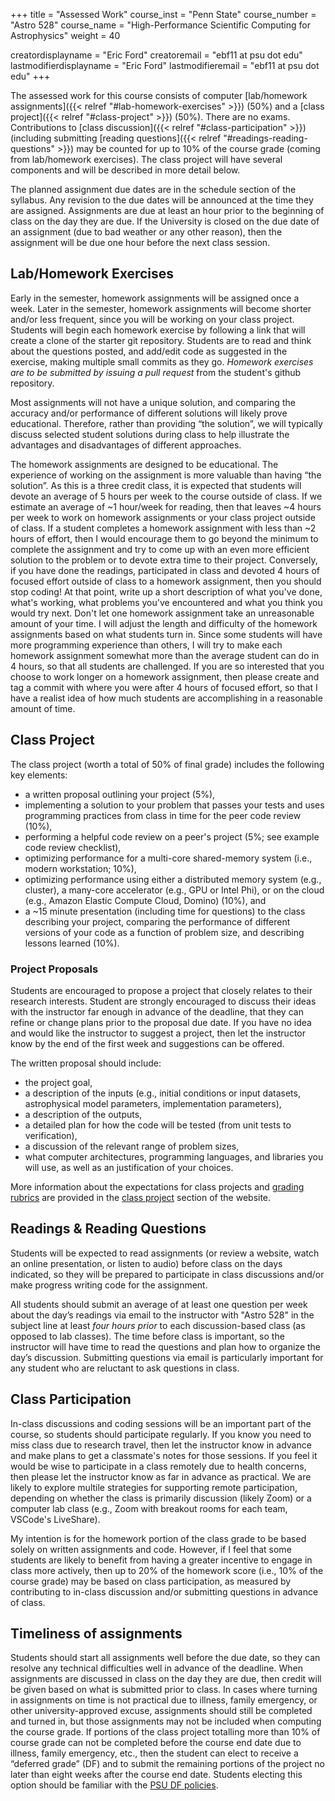 +++
title = "Assessed Work"
course_inst = "Penn State"
course_number = "Astro 528"
course_name = "High-Performance Scientific Computing for Astrophysics"
weight = 40

creatordisplayname = "Eric Ford"
creatoremail = "ebf11 at psu dot edu"
lastmodifierdisplayname = "Eric Ford"
lastmodifieremail = "ebf11 at psu dot edu"
+++

The assessed work for this course consists of computer [lab/homework assignments]({{< relref "#lab-homework-exercises" >}}) (50%) and a [class project]({{< relref "#class-project" >}}) (50%).  There are no exams.  Contributions to [class discussion]({{< relref "#class-participation" >}}) (including submitting [reading questions]({{< relref "#readings-reading-questions" >}}) may be counted for up to 10% of the course grade (coming from lab/homework exercises). The class project will have several components and will be described in more detail below.

The planned assignment due dates are in the schedule section of the syllabus.  Any revision to the due dates will be announced at the time they are assigned.  Assignments are due at least an hour prior to the beginning of class on the day they are due.  If the University is closed on the due date of an assignment (due to bad weather or any other reason), then the assignment will be due one hour before the next class session.


## Lab/Homework Exercises
Early in the semester, homework assignments will be assigned once a week.  Later in the semester, homework assignments will become shorter and/or less frequent, since you will be working on your class project.  Students will begin each homework exercise by following a link that will create a clone of the starter git repository.  Students are to read and think about the questions posted, and add/edit code as suggested in the exercise, making multiple small commits as they go.   _Homework exercises are to be submitted by issuing a pull request_ from the student's github repository.

Most assignments will not have a unique solution, and comparing the accuracy and/or performance of different solutions will likely prove educational.  Therefore, rather than providing “the solution”, we will typically discuss selected student solutions during class to help illustrate the advantages and disadvantages of different approaches.

The homework assignments are designed to be educational.  The experience of working on the assignment is more valuable than having “the solution”.  As this is a three credit class, it is expected that students will devote an average of 5 hours per week to the course outside of class.  If we estimate an average of ~1 hour/week for reading, then that leaves ~4 hours per week to work on homework assignments or your class project outside of class.  If a student completes a homework assignment with less than ~2 hours of effort, then I would encourage them to go beyond the minimum to complete the assignment and try to come up with an even more efficient solution to the problem or to devote extra time to their project.  Conversely, if you have done the readings, participated in class and devoted 4 hours of focused effort outside of class to a homework assignment, then you should stop coding!  At that point, write up a short description of what you've done, what's working, what problems you've encountered and what you think you would try next.  Don't let one homework assignment take an unreasonable amount of your time.  I will adjust the length and difficulty of the homework assignments based on what students turn in.  Since some students will have more programming experience than others, I will try to make each homework assignment somewhat more than the average student can do in 4 hours, so that all students are challenged.  If you are so interested that you choose to work longer on a homework assignment, then please create and tag a commit with where you were after 4 hours of focused effort, so that I have a realist idea of how much students are accomplishing in a reasonable amount of time.

## Class Project
The class project (worth a total of 50% of final grade) includes the following key elements:

- a written proposal outlining your project (5%),
- implementing a solution to your problem that passes your tests and uses programming practices from class in time for the peer code review (10%),
- performing a helpful code review on a peer's project (5%; see example code review checklist),
- optimizing performance for a multi-core shared-memory system (i.e., modern workstation; 10%),
- optimizing performance using either a distributed memory system (e.g., cluster), a many-core accelerator (e.g., GPU or Intel Phi), or on the cloud (e.g., Amazon Elastic Compute Cloud, Domino) (10%), and
- a ~15 minute presentation (including time for questions) to the class describing your project, comparing the performance of different versions of your code as a function of problem size, and describing lessons learned (10%).

### Project Proposals
Students are encouraged to propose a project that closely relates to their research interests.  Student are strongly encouraged to discuss their ideas with the instructor far enough in advance of the deadline, that they can refine or change plans prior to the proposal due date.  If you have no idea and would like the instructor to suggest a project, then let the instructor know by the end of the first week and suggestions can be offered.

The written proposal should include:

- the project goal,
- a description of the inputs (e.g., initial conditions or input datasets, astrophysical model parameters, implementation parameters),
- a description of the outputs,
- a detailed plan for how the code will be tested (from unit tests to verification),
- a discussion of the relevant range of problem sizes,
- what computer architectures, programming languages, and libraries you will use, as well as an justification of your choices.

More information about the expectations for class projects and [grading rubrics](../project/rubrics) are provided in the [class project](../project) section of the website.


## Readings & Reading Questions
Students will be expected to read assignments (or review a website, watch an online presentation, or listen to audio) before class on the days indicated, so they will be prepared to participate in class discussions and/or make progress writing code for the assignment.

All students should submit an average of at least one question per week about the day’s readings via email to the instructor with "Astro 528" in the subject line at least _four hours prior_ to each discussion-based class (as opposed to lab classes).  The time before class is important, so the instructor will have time to read the questions and plan how to organize the day’s discussion.  Submitting questions via email is particularly important for any student who are reluctant to ask questions in class.


## Class Participation
In-class discussions and coding sessions will be an important part of the course, so students should participate regularly.  If you know you need to miss class due to research travel, then let the instructor know in advance and make plans to get a classmate's notes for those sessions.
If you feel it would be wise to participate in a class remotely due to health  concerns, then please let the instructor know as far in advance as practical.  We are likely to explore multile strategies for supporting remote participation, depending on whether the class is primarily discussion (likely Zoom) or a computer lab class (e.g., Zoom with breakout rooms for each team, VSCode's LiveShare).  

My intention is for the homework portion of the class grade to be based solely on written assignments and code.  However, if I feel that some students are likely to benefit from having a greater incentive to engage in class more actively, then up to 20% of the homework score (i.e., 10% of the course grade) may be based on class participation, as measured by contributing to in-class discussion and/or submitting questions in advance of class.

## Timeliness of assignments
Students should start all assignments well before the due date, so they can resolve any technical difficulties well in advance of the deadline.  When assignments are discussed in class on the day they are due, then credit will be given based on what is submitted prior to class.  In cases where turning in assignments on time is not practical due to illness, family emergency, or other university-approved excuse, assignments should still be completed and turned in, but those assignments may not be included when computing the course grade.  If portions of the class project totalling more than 10% of course grade can not be completed before the course end date due to illness, family emergency, etc., then the student can elect to receive a “deferred grade” (DF) and to submit the remaining portions of the project no later than eight weeks after the course end date.  Students electing this option should be familiar with the [PSU DF policies](https://www.registrar.psu.edu/grades/deferred.cfm).

